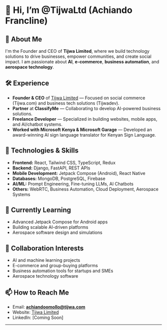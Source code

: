 # 👋 Hi, I’m @TijwaLtd (Achiando Francline)

## 🚀 About Me
I'm the Founder and CEO of **Tijwa Limited**, where we build technology solutions to drive businesses, empower communities, and create social impact. I am passionate about **AI**, **e-commerce**, **business automation**, and **aerospace technology**.

## 🛠 Experience
- **Founder & CEO** of [Tijwa Limited](https://tijwa.com/) — Focused on social commerce (Tijwa.com) and business tech solutions (Tijwadev).
- **Partner** at **ClassifyMe** — Collaborating to develop AI-powered business solutions.
- **Freelance Developer** — Specialized in building websites, mobile apps, and AI/chatbot systems.
- **Worked with Microsoft Kenya & Microsoft Garage** — Developed an award-winning AI sign language translator for Kenyan Sign Language.

## 🧠 Technologies & Skills
- **Frontend:** React, Tailwind CSS, TypeScript, Redux
- **Backend:** Django, FastAPI, REST APIs
- **Mobile Development:** Jetpack Compose (Android), React Native
- **Databases:** MongoDB, PostgreSQL, Firebase
- **AI/ML:** Prompt Engineering, Fine-tuning LLMs, AI Chatbots
- **Others:** WebRTC, Business Automation, Cloud Deployment, Aerospace Systems

## 🌱 Currently Learning
- Advanced Jetpack Compose for Android apps
- Building scalable AI-driven platforms
- Aerospace software design and simulations

## 🤝 Collaboration Interests
- AI and machine learning projects
- E-commerce and group-buying platforms
- Business automation tools for startups and SMEs
- Aerospace technology software

## 📫 How to Reach Me
- Email: **achiandoomollo@tijwa.com**
- Website: [Tijwa Limited](https://tijwa.com/)
- LinkedIn: [Coming Soon]

---

<!---
TijwaLtd/TijwaLtd is a ✨ special ✨ repository because its `README.md` (this file) appears on your GitHub profile.
--->
